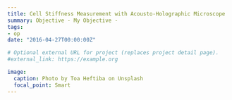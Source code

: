 ```yaml
---
title: Cell Stiffness Measurement with Acousto-Holographic Microscope
summary: Objective - My Objective -
tags:
- op
date: "2016-04-27T00:00:00Z"

# Optional external URL for project (replaces project detail page).
#external_link: https://example.org

image:
  caption: Photo by Toa Heftiba on Unsplash
  focal_point: Smart
---
```

